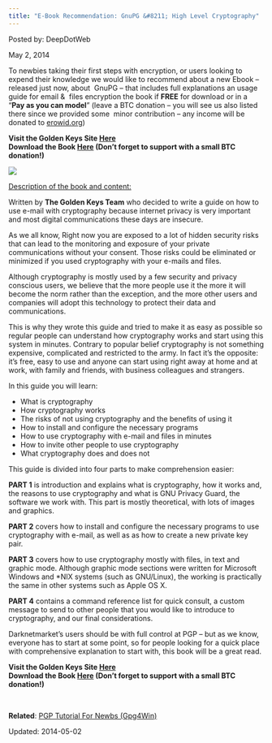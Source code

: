 ```yaml
---
title: "E-Book Recommendation: GnuPG &#8211; High Level Cryptography"
---
```


Posted by: DeepDotWeb

<span>May 2, 2014</span>

<p>To newbies taking their first steps with encryption, or users looking to expend their knowledge we would like to recommend about a new Ebook &#8211; released just now, about  GnuPG &#8211; that includes full explanations an usage guide for email &amp;  files encryption the book if <strong>FREE</strong> for download or in a &#8220;<strong>Pay as you can model</strong>&#8221; (leave a BTC donation &#8211; you will see us also listed there since we provided some  minor contribution &#8211; any income will be donated to <a href="http://www.erowid.org/donations/">erowid.org</a>)</p>
<p><strong> <div class="box  info"><div class="box-inner-block"><i class="tieicon-boxicon"></i>
    Visit the Golden Keys Site <a href="https://www.goldenkeys.org/" target="_blank">Here</a></strong><br/>
<strong>Download the Book <a href="https://www.goldenkeys.org/download.html" target="_blank">Here</a> (Don&#8217;t forget to support with a small BTC donation!)
</div></div></strong></p>
<img src="https://G-I-R.github.io/deepdotweb/imgs/2014/05/Cover50.png" />

<p><span style="text-decoration: underline;">Description of the book and content:</span></p>
<p>Written by <strong>The Golden Keys Team</strong> who decided to write a guide on how to use e-mail with cryptography because internet privacy is very important and most digital communications these days are insecure.</p>
<p>As we all know, Right now you are exposed to a lot of hidden security risks that can lead to the monitoring and exposure of your private communications without your consent. Those risks could be eliminated or minimized if you used cryptography with your e-mails and files.</p>
<p>Although cryptography is mostly used by a few security and privacy conscious users, we believe that the more people use it the more it will become the norm rather than the exception, and the more other users and companies will adopt this technology to protect their data and communications.</p>
<p>This is why they wrote this guide and tried to make it as easy as possible so regular people can understand how cryptography works and start using this system in minutes. Contrary to popular belief cryptography is not something expensive, complicated and restricted to the army. In fact it&#8217;s the opposite: it&#8217;s free, easy to use and anyone can start using right away at home and at work, with family and friends, with business colleagues and strangers.</p>
<p>In this guide you will learn:</p>
<ul>
<li>What is cryptography</li>
<li>How cryptography works</li>
<li>The risks of not using cryptography and the benefits of using it</li>
<li>How to install and configure the necessary programs</li>
<li>How to use cryptography with e-mail and files in minutes</li>
<li>How to invite other people to use cryptography</li>
<li>What cryptography does and does not</li>
</ul>
<p>This guide is divided into four parts to make comprehension easier:</p>
<p><strong>PART 1</strong> is introduction and explains what is cryptography, how it works and, the reasons to use cryptography and what is GNU Privacy Guard, the software we work with. This part is mostly theoretical, with lots of images and graphics.</p>
<p><strong>PART 2</strong> covers how to install and configure the necessary programs to use cryptography with e-mail, as well as as how to create a new private key pair.</p>
<p><strong>PART 3</strong> covers how to use cryptography mostly with files, in text and graphic mode. Although graphic mode sections were written for Microsoft Windows and *NIX systems (such as GNU/Linux), the working is practically the same in other systems such as Apple OS X.</p>
<p><strong>PART 4</strong> contains a command reference list for quick consult, a custom message to send to other people that you would like to introduce to cryptography, and our final considerations.</p>
<p>Darknetmarket&#8217;s users should be with full control at PGP &#8211; but as we know, everyone has to start at some point, so for people looking for a quick place with comprehensive explanation to start with, this book will be a great read.</p>
<p><strong><div class="box  info"><div class="box-inner-block"><i class="tieicon-boxicon"></i>
    Visit the Golden Keys Site <a href="https://www.goldenkeys.org/" target="_blank">Here</a></strong><br/>
<strong>Download the Book <a href="https://www.goldenkeys.org/download.html" target="_blank">Here</a> (Don&#8217;t forget to support with a small BTC donation!)
</div></div></strong></p>
<p>&nbsp;</p>
<p><strong>Related</strong>: <a href="/2013/11/11/pgp-tutorial-for-newbs-gpg4win/">PGP Tutorial For Newbs (Gpg4Win)</a></p>

Updated: 2014-05-02
    
